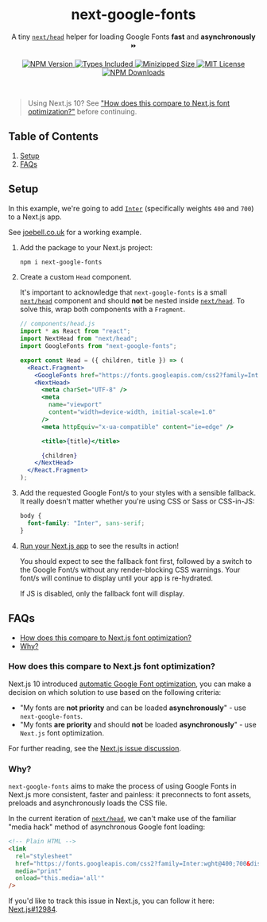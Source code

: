 <h1 align="center">next-google-fonts</h1>

<p align="center">
  A tiny <a href="https://nextjs.org/docs/api-reference/next/head"><code>next/head</code></a> helper for loading Google Fonts <strong>fast</strong> and <strong>asynchronously</strong> ⏩
</p>

<p align="center">
  <a href="https://www.npmjs.com/package/next-google-fonts">
    <img alt="NPM Version" src="https://badgen.net/npm/v/next-google-fonts" />
  </a>
  <a href="https://badgen.net/npm/types/next-google-fonts">
    <img alt="Types Included" src="https://badgen.net/npm/types/next-google-fonts" />
  </a>
  <a href="https://badgen.net/bundlephobia/minzip/next-google-fonts">
    <img alt="Minizipped Size" src="https://badgen.net/bundlephobia/minzip/next-google-fonts" />
  </a>
  <a href="https://badgen.net/github/license/joe-bell/next-google-fonts">
    <img alt="MIT License" src="https://badgen.net/github/license/joe-bell/next-google-fonts" />
  </a>
  <a href="https://www.npmjs.com/package/next-google-fonts">
    <img alt="NPM Downloads" src="https://badgen.net/npm/dm/next-google-fonts" />
  </a>
</p>

<br/>

> Using Next.js 10? See ["How does this compare to Next.js font optimization?"](#how-does-this-compare-to-nextjs-font-optimization) before continuing.

## Table of Contents

1. [Setup](#setup)
2. [FAQs](#faqs)

## Setup

In this example, we're going to add [`Inter`](https://fonts.google.com/specimen/Inter) (specifically weights `400` and `700`) to a Next.js app.

See [joebell.co.uk](https://joebell.co.uk) for a working example.

1. Add the package to your Next.js project:

   ```sh
   npm i next-google-fonts
   ```

2. Create a custom `Head` component.

   It's important to acknowledge that `next-google-fonts` is a small [`next/head`][next/head] component and should **not** be nested inside [`next/head`][next/head]. To solve this, wrap both components with a `Fragment`.

   ```jsx
   // components/head.js
   import * as React from "react";
   import NextHead from "next/head";
   import GoogleFonts from "next-google-fonts";

   export const Head = ({ children, title }) => (
     <React.Fragment>
       <GoogleFonts href="https://fonts.googleapis.com/css2?family=Inter:wght@400;700&display=swap" />
       <NextHead>
         <meta charSet="UTF-8" />
         <meta
           name="viewport"
           content="width=device-width, initial-scale=1.0"
         />
         <meta httpEquiv="x-ua-compatible" content="ie=edge" />

         <title>{title}</title>

         {children}
       </NextHead>
     </React.Fragment>
   );
   ```

3. Add the requested Google Font/s to your styles with a sensible fallback.
   It really doesn't matter whether you're using CSS or Sass or CSS-in-JS:

   ```css
   body {
     font-family: "Inter", sans-serif;
   }
   ```

4. [Run your Next.js app](https://nextjs.org/docs/api-reference/cli#build) to see the results in action!

   You should expect to see the fallback font first, followed by a switch to the Google Font/s without any render-blocking CSS warnings. Your font/s will continue to display until your app is re-hydrated.

   If JS is disabled, only the fallback font will display.

## FAQs

- [How does this compare to Next.js font optimization?](#how-does-this-compare-to-nextjs-font-optimization)
- [Why?](#why)

### How does this compare to Next.js font optimization?

Next.js 10 introduced [automatic Google Font optimization](https://github.com/vercel/next.js/pull/14746), you can make a decision on which solution to use based on the following criteria:

- "My fonts are **not priority** and can be loaded **asynchronously**" - use `next-google-fonts`.
- "My fonts **are priority** and should **not** be loaded **asynchronously**" - use `Next.js` font optimization.

For further reading, see the [Next.js issue discussion](https://github.com/vercel/next.js/issues/16065).

### Why?

`next-google-fonts` aims to make the process of using Google Fonts in Next.js more consistent, faster and painless: it preconnects to font assets, preloads and asynchronously loads the CSS file.

In the current iteration of [`next/head`][next/head], we can't make use of the familiar "media hack" method of asynchronous Google font loading:

```html
<!-- Plain HTML -->
<link
  rel="stylesheet"
  href="https://fonts.googleapis.com/css2?family=Inter:wght@400;700&display=swap"
  media="print"
  onload="this.media='all'"
/>
```

If you'd like to track this issue in Next.js, you can follow it here: [Next.js#12984](https://github.com/zeit/next.js/issues/12984).

[next/head]: https://nextjs.org/docs/api-reference/next/head
